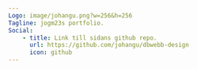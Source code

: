 ```yaml
---
Logo: image/johangu.png?w=256&h=256
Tagline: jogm23s portfolio.
Social:
    - title: Link till sidans github repo.
      url: https://github.com/johangu/dbwebb-design
      icon: github
---
```

